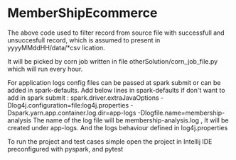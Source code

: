 # MemberShipEcommerce

The above code used to filter record from source file  with successfull and unsuccesfull record, which is assumed to present in yyyyMMddHH/data/*csv lication.

It will be picked by corn job written in file otherSolution/corn_job_file.py which will run every hour.

For application logs config files can be passed at spark submit or can be added in spark-defaults. 
Add below lines in spark-defaults if don't want to add in spark submit : spark.driver.extraJavaOptions -Dlog4j.configuration=file:log4j.properties -Dspark.yarn.app.container.log.dir=app-logs -Dlogfile.name=membership-analysis 
The name of the log file will be membership-analysis.log , It will be created under app-logs. And the logs behaviour defined in log4j.properties

To run the project and test cases simple open the project in Intellij IDE preconfigured with pyspark, and pytest
